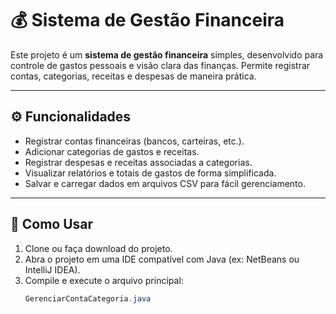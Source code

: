 # 💰 Sistema de Gestão Financeira

Este projeto é um **sistema de gestão financeira** simples, desenvolvido para controle de gastos pessoais e visão clara das finanças. Permite registrar contas, categorias, receitas e despesas de maneira prática.

---

## ⚙️ Funcionalidades

- Registrar contas financeiras (bancos, carteiras, etc.).  
- Adicionar categorias de gastos e receitas.  
- Registrar despesas e receitas associadas a categorias.  
- Visualizar relatórios e totais de gastos de forma simplificada.  
- Salvar e carregar dados em arquivos CSV para fácil gerenciamento.  

---

## 🚀 Como Usar

1. Clone ou faça download do projeto.  
2. Abra o projeto em uma IDE compatível com Java (ex: NetBeans ou IntelliJ IDEA).  
3. Compile e execute o arquivo principal:  
   ```java
   GerenciarContaCategoria.java
